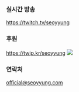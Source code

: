 ### 실시간 방송
https://twitch.tv/seoyyung

### 후원
https://twip.kr/seoyyung
<a href="https://twip.kr/seoyyung" target="_blank"><img src="https://img.shields.io/badge/Twip-010101?style=for-the-badge&logo=appveyor&logoColor=00B3E0"/></a>

### 연락처
official@seoyyung.com

